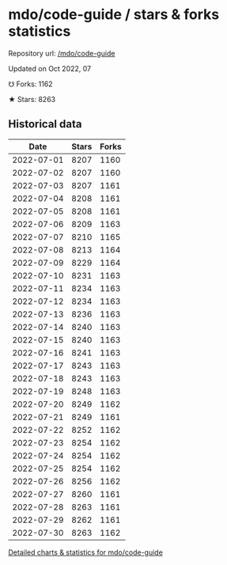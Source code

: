 # mdo/code-guide / stars & forks statistics

Repository url: [/mdo/code-guide](https://github.com/mdo/code-guide)

Updated on Oct 2022, 07

☋ Forks: 1162

★ Stars: 8263

## Historical data
| Date | Stars | Forks |
|------|-------|-------|
| 2022-07-01 | 8207 | 1160 | 
| 2022-07-02 | 8207 | 1160 | 
| 2022-07-03 | 8207 | 1161 | 
| 2022-07-04 | 8208 | 1161 | 
| 2022-07-05 | 8208 | 1161 | 
| 2022-07-06 | 8209 | 1163 | 
| 2022-07-07 | 8210 | 1165 | 
| 2022-07-08 | 8213 | 1164 | 
| 2022-07-09 | 8229 | 1164 | 
| 2022-07-10 | 8231 | 1163 | 
| 2022-07-11 | 8234 | 1163 | 
| 2022-07-12 | 8234 | 1163 | 
| 2022-07-13 | 8236 | 1163 | 
| 2022-07-14 | 8240 | 1163 | 
| 2022-07-15 | 8240 | 1163 | 
| 2022-07-16 | 8241 | 1163 | 
| 2022-07-17 | 8243 | 1163 | 
| 2022-07-18 | 8243 | 1163 | 
| 2022-07-19 | 8248 | 1163 | 
| 2022-07-20 | 8249 | 1162 | 
| 2022-07-21 | 8249 | 1161 | 
| 2022-07-22 | 8252 | 1162 | 
| 2022-07-23 | 8254 | 1162 | 
| 2022-07-24 | 8254 | 1162 | 
| 2022-07-25 | 8254 | 1162 | 
| 2022-07-26 | 8256 | 1162 | 
| 2022-07-27 | 8260 | 1161 | 
| 2022-07-28 | 8263 | 1161 | 
| 2022-07-29 | 8262 | 1161 | 
| 2022-07-30 | 8263 | 1162 | 


[Detailed charts & statistics for mdo/code-guide](https://reviewgithub.com/rep/mdo/code-guide)
